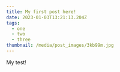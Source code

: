 ```yaml
---
title: My first post here!
date: 2023-01-03T13:21:13.204Z
tags:
  - one
  - two
  - three
thumbnail: /media/post_images/3kb99m.jpg
---
```

My test!